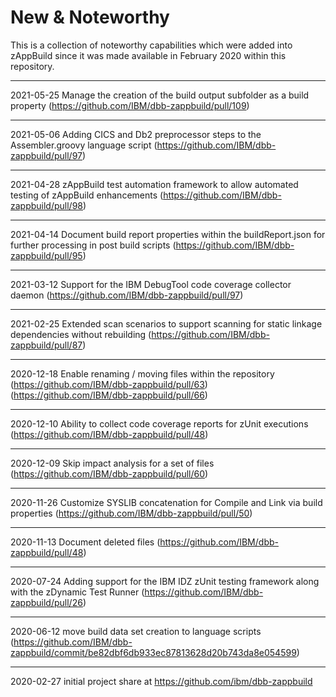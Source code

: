# New & Noteworthy

This is a collection of noteworthy capabilities which were added into zAppBuild since it was made available in February 2020 within this repository.


---

2021-05-25
Manage the creation of the build output subfolder as a build property (https://github.com/IBM/dbb-zappbuild/pull/109)

---

2021-05-06
Adding CICS and Db2 preprocessor steps to the Assembler.groovy language script (https://github.com/IBM/dbb-zappbuild/pull/97)


---

2021-04-28
zAppBuild test automation framework to allow automated testing of zAppBuild enhancements (https://github.com/IBM/dbb-zappbuild/pull/98)

---

2021-04-14
Document build report properties within the buildReport.json for further processing in post build scripts (https://github.com/IBM/dbb-zappbuild/pull/95)

---

2021-03-12
Support for the IBM DebugTool code coverage collector daemon (https://github.com/IBM/dbb-zappbuild/pull/97)

---

2021-02-25
Extended scan scenarios to support scanning for static linkage dependencies without rebuilding (https://github.com/IBM/dbb-zappbuild/pull/87)

---

2020-12-18
Enable renaming / moving files within the repository (https://github.com/IBM/dbb-zappbuild/pull/63) (https://github.com/IBM/dbb-zappbuild/pull/66)


---
2020-12-10
Ability to collect code coverage reports for zUnit executions (https://github.com/IBM/dbb-zappbuild/pull/48)

---

2020-12-09
Skip impact analysis for a set of files (https://github.com/IBM/dbb-zappbuild/pull/60) 

---

2020-11-26
Customize SYSLIB concatenation for Compile and Link via build properties (https://github.com/IBM/dbb-zappbuild/pull/50)

---

2020-11-13
Document deleted files (https://github.com/IBM/dbb-zappbuild/pull/48)

---

2020-07-24
Adding support for the IBM IDZ zUnit testing framework along with the zDynamic Test Runner (https://github.com/IBM/dbb-zappbuild/pull/26)

---

2020-06-12
move build data set creation to language scripts (https://github.com/IBM/dbb-zappbuild/commit/be82dbf6db933ec87813628d20b743da8e054599)

---

2020-02-27
initial project share at https://github.com/ibm/dbb-zappbuild 

